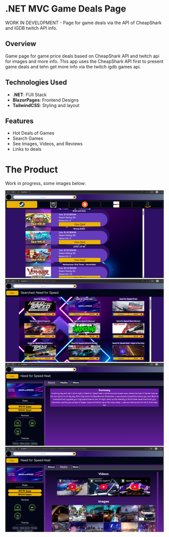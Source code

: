 # .NET MVC Game Deals Page

WORK IN DEVELOPMENT - Page for game deals via the API of CheapShark and IGDB twitch API info.

## Overview

Game page for game price deals based on CheapShark API and twitch api for images and more info.
This app uses the CheapShark API first to present game deals and tehn get more info via the twitch igdb games api.

## Technologies Used

- **.NET**: FUll Stack
- **BlazorPages**: Frontend Designs
- **TailwindCSS**: Styling and layout

## Features

- Hot Deals of Games
- Search Games
- See Images, Videos, and Reviews
- Links to deals

# The Product

Work in progress, some images below:

<div>
  <img src="images/Landing.png" alt="Landing"/>
  <img src="images/Search.png" alt="Search"/>
  <img src="images/Details-1.png" alt="DetailsGame"/>
  <img src="images/Media.png" alt="Media"/>
</div>
